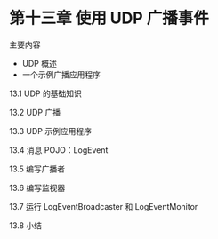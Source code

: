 # 第十三章 使用 UDP 广播事件

主要内容

- UDP 概述
- 一个示例广播应用程序

13.1 UDP 的基础知识

13.2 UDP 广播

13.3 UDP 示例应用程序

13.4 消息 POJO：LogEvent

13.5 编写广播者

13.6 编写监视器

13.7 运行 LogEventBroadcaster 和 LogEventMonitor

13.8 小结
